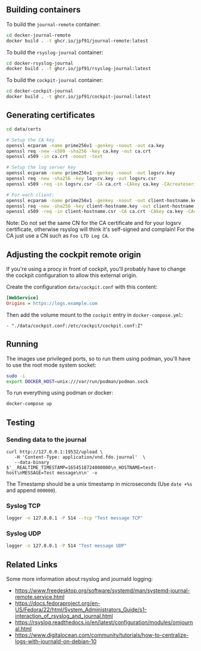## Building containers

To build the `journal-remote` container:

```bash
cd docker-journal-remote
docker build . -t ghcr.io/jpf91/journal-remote:latest
```

To build the `rsyslog-journal` container:

```bash
cd docker-rsyslog-journal
docker build . -t ghcr.io/jpf91/rsyslog-journal:latest
```

To build the `cockpit-journal` container:

```bash
cd docker-cockpit-journal
docker build . -t ghcr.io/jpf91/cockpit-journal:latest
```

## Generating certificates

```bash
cd data/certs

# Setup the CA key
openssl ecparam -name prime256v1 -genkey -noout -out ca.key
openssl req -new -x509 -sha256 -key ca.key -out ca.crt
openssl x509 -in ca.crt -noout -text

# Setup the log server key
openssl ecparam -name prime256v1 -genkey -noout -out logsrv.key
openssl req -new -sha256 -key logsrv.key -out logsrv.csr
openssl x509 -req -in logsrv.csr -CA ca.crt -CAkey ca.key -CAcreateserial -out logsrv.crt -sha256

# For each client:
openssl ecparam -name prime256v1 -genkey -noout -out client-hostname.key
openssl req -new -sha256 -key client-hostname.key -out client-hostname.csr
openssl x509 -req -in client-hostname.csr -CA ca.crt -CAkey ca.key -CAcreateserial -out client-hostname.crt -sha256
```

Note: Do not set the same CN for the CA certificate and for your logsrv certificate, otherwise rsyslog will think
it's self-signed and complain! For the CA just use a CN such as `Foo LTD Log CA`.

## Adjusting the cockpit remote origin

If you're using a procy in front of cockpit, you'll probably have to change the cockpit configuration
to allow this external origin.

Create the configuration `data/cockpit.conf` with this content:

```ini
[WebService]
Origins = https://logs.example.com
```

Then add the volume mount to the `cockpit` entry in `docker-compose.yml`:

```
- "./data/cockpit.conf:/etc/cockpit/cockpit.conf:Z"
```

## Running


The images use privileged ports, so to run them using podman, you'll have to use the root mode system socket:

```bash
sudo -i
export DOCKER_HOST=unix:///var/run/podman/podman.sock
```

To run everything using podman or docker:

```bash
docker-compose up
```

## Testing

### Sending data to the journal
```
curl http://127.0.0.1:19532/upload \
   -H 'Content-Type: application/vnd.fdo.journal'  \
   --data-binary $'__REALTIME_TIMESTAMP=1654518724000000\n_HOSTNAME=test-host\nMESSAGE=Test message\n\n' -v
```

The Timestamp should be a unix timestamp in microseconds (Use `date +%s` and append `000000`).

### Syslog TCP

```bash
logger -n 127.0.0.1 -P 514 --tcp "Test message TCP"
```

### Syslog UDP

```bash
logger -n 127.0.0.1 -P 514 "Test message UDP"
```

## Related Links

Some more information about rsyslog and journald logging:

* https://www.freedesktop.org/software/systemd/man/systemd-journal-remote.service.html
* https://docs.fedoraproject.org/en-US/Fedora/22/html/System_Administrators_Guide/s1-interaction_of_rsyslog_and_journal.html
* https://rsyslog.readthedocs.io/en/latest/configuration/modules/omjournal.html
* https://www.digitalocean.com/community/tutorials/how-to-centralize-logs-with-journald-on-debian-10
